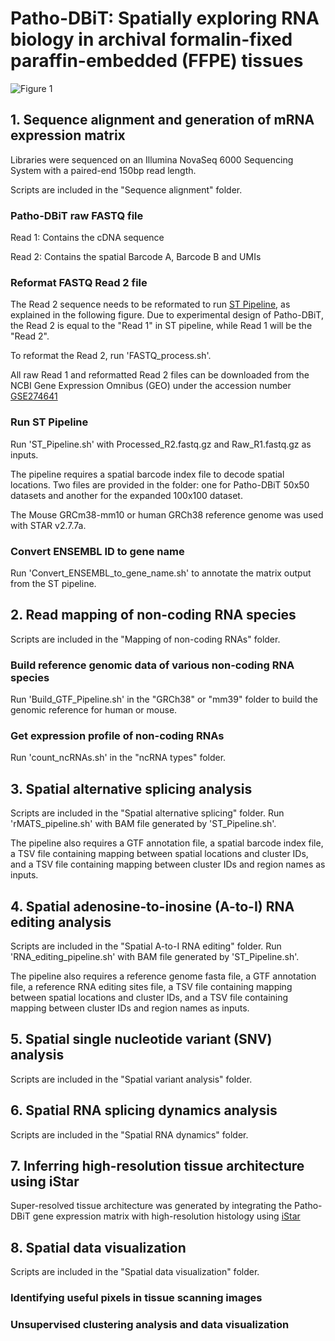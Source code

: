# Patho-DBiT: Spatially exploring RNA biology in archival formalin-fixed paraffin-embedded (FFPE) tissues

![Figure 1](https://github.com/user-attachments/assets/c136fb07-9dc1-43d0-a77e-4b1b5de72e38)

## 1. Sequence alignment and generation of mRNA expression matrix
Libraries were sequenced on an Illumina NovaSeq 6000 Sequencing System with a paired-end 150bp read length.

Scripts are included in the "Sequence alignment" folder.
### Patho-DBiT raw FASTQ file
Read 1: Contains the cDNA sequence

Read 2: Contains the spatial Barcode A, Barcode B and UMIs
### Reformat FASTQ Read 2 file
The Read 2 sequence needs to be reformated to run [ST Pipeline](https://github.com/SpatialTranscriptomicsResearch/st_pipeline), as explained in the following figure. Due to experimental design of Patho-DBiT, the Read 2 is equal to the "Read 1" in ST pipeline, while Read 1 will be the "Read 2".

To reformat the Read 2, run 'FASTQ_process.sh'.

All raw Read 1 and reformatted Read 2 files can be downloaded from the NCBI Gene Expression Omnibus (GEO) under the accession number [GSE274641](https://www.ncbi.nlm.nih.gov/geo/query/acc.cgi?acc=GSE274641) 

### Run ST Pipeline
Run 'ST_Pipeline.sh' with Processed_R2.fastq.gz and Raw_R1.fastq.gz as inputs.

The pipeline requires a spatial barcode index file to decode spatial locations. Two files are provided in the folder: one for Patho-DBiT 50x50 datasets and another for the expanded 100x100 dataset.

The Mouse GRCm38-mm10 or human GRCh38 reference genome was used with STAR v2.7.7a.

### Convert ENSEMBL ID to gene name
Run 'Convert_ENSEMBL_to_gene_name.sh' to annotate the matrix output from the ST pipeline.

## 2. Read mapping of non-coding RNA species
Scripts are included in the "Mapping of non-coding RNAs" folder.
### Build reference genomic data of various non-coding RNA species
Run 'Build_GTF_Pipeline.sh' in the "GRCh38" or "mm39" folder to build the genomic reference for human or mouse.
### Get expression profile of non-coding RNAs
Run 'count_ncRNAs.sh' in the "ncRNA types" folder.

## 3. Spatial alternative splicing analysis
Scripts are included in the "Spatial alternative splicing" folder.
Run 'rMATS_pipeline.sh' with BAM file generated by 'ST_Pipeline.sh'. 

The pipeline also requires a GTF annotation file, a spatial barcode index file, a TSV file containing mapping between spatial locations and cluster IDs, and a TSV file containing mapping between cluster IDs and region names as inputs.


## 4. Spatial adenosine-to-inosine (A-to-I) RNA editing analysis
Scripts are included in the "Spatial A-to-I RNA editing" folder.
Run 'RNA_editing_pipeline.sh' with BAM file generated by 'ST_Pipeline.sh'. 

The pipeline also requires a reference genome fasta file, a GTF annotation file, a reference RNA editing sites file, a TSV file containing mapping between spatial locations and cluster IDs, and a TSV file containing mapping between cluster IDs and region names as inputs.

## 5. Spatial single nucleotide variant (SNV) analysis
Scripts are included in the "Spatial variant analysis" folder.

## 6. Spatial RNA splicing dynamics analysis
Scripts are included in the "Spatial RNA dynamics" folder.

## 7. Inferring high-resolution tissue architecture using iStar
Super-resolved tissue architecture was generated by integrating the Patho-DBiT gene expression matrix with high-resolution histology using [iStar](https://github.com/daviddaiweizhang/istar)

## 8. Spatial data visualization
Scripts are included in the "Spatial data visualization" folder.
### Identifying useful pixels in tissue scanning images

### Unsupervised clustering analysis and data visualization




